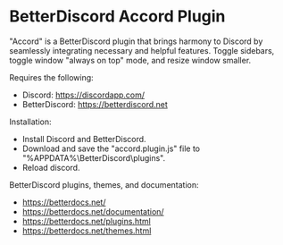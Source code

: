 # BetterDiscord Accord Plugin
"Accord" is a BetterDiscord plugin that brings harmony to Discord by seamlessly integrating necessary and helpful features.
Toggle sidebars, toggle window "always on top" mode, and resize window smaller.

Requires the following:
- Discord: https://discordapp.com/
- BetterDiscord: https://betterdiscord.net

Installation:
- Install Discord and BetterDiscord.
- Download and save the "accord.plugin.js" file to "%APPDATA%\BetterDiscord\plugins".
- Reload discord.

BetterDiscord plugins, themes, and documentation: 
- https://betterdocs.net/
- https://betterdocs.net/documentation/
- https://betterdocs.net/plugins.html
- https://betterdocs.net/themes.html
